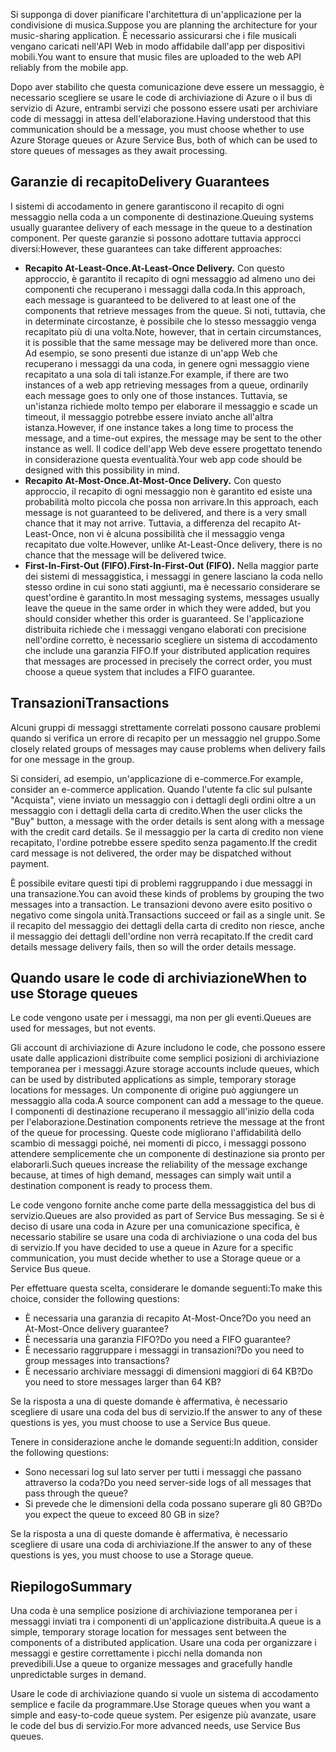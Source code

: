 <span data-ttu-id="b7b33-101">Si supponga di dover pianificare l'architettura di un'applicazione per la condivisione di musica.</span><span class="sxs-lookup"><span data-stu-id="b7b33-101">Suppose you are planning the architecture for your music-sharing application.</span></span> <span data-ttu-id="b7b33-102">È necessario assicurarsi che i file musicali vengano caricati nell'API Web in modo affidabile dall'app per dispositivi mobili.</span><span class="sxs-lookup"><span data-stu-id="b7b33-102">You want to ensure that music files are uploaded to the web API reliably from the mobile app.</span></span>

<span data-ttu-id="b7b33-103">Dopo aver stabilito che questa comunicazione deve essere un messaggio, è necessario scegliere se usare le code di archiviazione di Azure o il bus di servizio di Azure, entrambi servizi che possono essere usati per archiviare code di messaggi in attesa dell'elaborazione.</span><span class="sxs-lookup"><span data-stu-id="b7b33-103">Having understood that this communication should be a message, you must choose whether to use Azure Storage queues or Azure Service Bus, both of which can be used to store queues of messages as they await processing.</span></span>

## <a name="delivery-guarantees"></a><span data-ttu-id="b7b33-104">Garanzie di recapito</span><span class="sxs-lookup"><span data-stu-id="b7b33-104">Delivery Guarantees</span></span>

<span data-ttu-id="b7b33-105">I sistemi di accodamento in genere garantiscono il recapito di ogni messaggio nella coda a un componente di destinazione.</span><span class="sxs-lookup"><span data-stu-id="b7b33-105">Queuing systems usually guarantee delivery of each message in the queue to a destination component.</span></span> <span data-ttu-id="b7b33-106">Per queste garanzie si possono adottare tuttavia approcci diversi:</span><span class="sxs-lookup"><span data-stu-id="b7b33-106">However, these guarantees can take different approaches:</span></span>

- <span data-ttu-id="b7b33-107">**Recapito At-Least-Once.**</span><span class="sxs-lookup"><span data-stu-id="b7b33-107">**At-Least-Once Delivery.**</span></span> <span data-ttu-id="b7b33-108">Con questo approccio, è garantito il recapito di ogni messaggio ad almeno uno dei componenti che recuperano i messaggi dalla coda.</span><span class="sxs-lookup"><span data-stu-id="b7b33-108">In this approach, each message is guaranteed to be delivered to at least one of the components that retrieve messages from the queue.</span></span> <span data-ttu-id="b7b33-109">Si noti, tuttavia, che in determinate circostanze, è possibile che lo stesso messaggio venga recapitato più di una volta.</span><span class="sxs-lookup"><span data-stu-id="b7b33-109">Note, however, that in certain circumstances, it is possible that the same message may be delivered more than once.</span></span> <span data-ttu-id="b7b33-110">Ad esempio, se sono presenti due istanze di un'app Web che recuperano i messaggi da una coda, in genere ogni messaggio viene recapitato a una sola di tali istanze.</span><span class="sxs-lookup"><span data-stu-id="b7b33-110">For example, if there are two instances of a web app retrieving messages from a queue, ordinarily each message goes to only one of those instances.</span></span> <span data-ttu-id="b7b33-111">Tuttavia, se un'istanza richiede molto tempo per elaborare il messaggio e scade un timeout, il messaggio potrebbe essere inviato anche all'altra istanza.</span><span class="sxs-lookup"><span data-stu-id="b7b33-111">However, if one instance takes a long time to process the message, and a time-out expires, the message may be sent to the other instance as well.</span></span> <span data-ttu-id="b7b33-112">Il codice dell'app Web deve essere progettato tenendo in considerazione questa eventualità.</span><span class="sxs-lookup"><span data-stu-id="b7b33-112">Your web app code should be designed with this possibility in mind.</span></span>
- <span data-ttu-id="b7b33-113">**Recapito At-Most-Once.**</span><span class="sxs-lookup"><span data-stu-id="b7b33-113">**At-Most-Once Delivery.**</span></span> <span data-ttu-id="b7b33-114">Con questo approccio, il recapito di ogni messaggio non è garantito ed esiste una probabilità molto piccola che possa non arrivare.</span><span class="sxs-lookup"><span data-stu-id="b7b33-114">In this approach, each message is not guaranteed to be delivered, and there is a very small chance that it may not arrive.</span></span> <span data-ttu-id="b7b33-115">Tuttavia, a differenza del recapito At-Least-Once, non vi è alcuna possibilità che il messaggio venga recapitato due volte.</span><span class="sxs-lookup"><span data-stu-id="b7b33-115">However, unlike At-Least-Once delivery, there is no chance that the message will be delivered twice.</span></span>
- <span data-ttu-id="b7b33-116">**First-In-First-Out (FIFO).**</span><span class="sxs-lookup"><span data-stu-id="b7b33-116">**First-In-First-Out (FIFO).**</span></span> <span data-ttu-id="b7b33-117">Nella maggior parte dei sistemi di messaggistica, i messaggi in genere lasciano la coda nello stesso ordine in cui sono stati aggiunti, ma è necessario considerare se quest'ordine è garantito.</span><span class="sxs-lookup"><span data-stu-id="b7b33-117">In most messaging systems, messages usually leave the queue in the same order in which they were added, but you should consider whether this order is guaranteed.</span></span> <span data-ttu-id="b7b33-118">Se l'applicazione distribuita richiede che i messaggi vengano elaborati con precisione nell'ordine corretto, è necessario scegliere un sistema di accodamento che include una garanzia FIFO.</span><span class="sxs-lookup"><span data-stu-id="b7b33-118">If your distributed application requires that messages are processed in precisely the correct order, you must choose a queue system that includes a FIFO guarantee.</span></span>

## <a name="transactions"></a><span data-ttu-id="b7b33-119">Transazioni</span><span class="sxs-lookup"><span data-stu-id="b7b33-119">Transactions</span></span>

<span data-ttu-id="b7b33-120">Alcuni gruppi di messaggi strettamente correlati possono causare problemi quando si verifica un errore di recapito per un messaggio nel gruppo.</span><span class="sxs-lookup"><span data-stu-id="b7b33-120">Some closely related groups of messages may cause problems when delivery fails for one message in the group.</span></span>

<span data-ttu-id="b7b33-121">Si consideri, ad esempio, un'applicazione di e-commerce.</span><span class="sxs-lookup"><span data-stu-id="b7b33-121">For example, consider an e-commerce application.</span></span> <span data-ttu-id="b7b33-122">Quando l'utente fa clic sul pulsante "Acquista", viene inviato un messaggio con i dettagli degli ordini oltre a un messaggio con i dettagli della carta di credito.</span><span class="sxs-lookup"><span data-stu-id="b7b33-122">When the user clicks the "Buy" button, a message with the order details is sent along with a message with the credit card details.</span></span> <span data-ttu-id="b7b33-123">Se il messaggio per la carta di credito non viene recapitato, l'ordine potrebbe essere spedito senza pagamento.</span><span class="sxs-lookup"><span data-stu-id="b7b33-123">If the credit card message is not delivered, the order may be dispatched without payment.</span></span>

<span data-ttu-id="b7b33-124">È possibile evitare questi tipi di problemi raggruppando i due messaggi in una transazione.</span><span class="sxs-lookup"><span data-stu-id="b7b33-124">You can avoid these kinds of problems by grouping the two messages into a transaction.</span></span> <span data-ttu-id="b7b33-125">Le transazioni devono avere esito positivo o negativo come singola unità.</span><span class="sxs-lookup"><span data-stu-id="b7b33-125">Transactions succeed or fail as a single unit.</span></span> <span data-ttu-id="b7b33-126">Se il recapito del messaggio dei dettagli della carta di credito non riesce, anche il messaggio dei dettagli dell'ordine non verrà recapitato.</span><span class="sxs-lookup"><span data-stu-id="b7b33-126">If the credit card details message delivery fails, then so will the order details message.</span></span>

## <a name="when-to-use-storage-queues"></a><span data-ttu-id="b7b33-127">Quando usare le code di archiviazione</span><span class="sxs-lookup"><span data-stu-id="b7b33-127">When to use Storage queues</span></span>

<span data-ttu-id="b7b33-128">Le code vengono usate per i messaggi, ma non per gli eventi.</span><span class="sxs-lookup"><span data-stu-id="b7b33-128">Queues are used for messages, but not events.</span></span>

<span data-ttu-id="b7b33-129">Gli account di archiviazione di Azure includono le code, che possono essere usate dalle applicazioni distribuite come semplici posizioni di archiviazione temporanea per i messaggi.</span><span class="sxs-lookup"><span data-stu-id="b7b33-129">Azure storage accounts include queues, which can be used by distributed applications as simple, temporary storage locations for messages.</span></span> <span data-ttu-id="b7b33-130">Un componente di origine può aggiungere un messaggio alla coda.</span><span class="sxs-lookup"><span data-stu-id="b7b33-130">A source component can add a message to the queue.</span></span> <span data-ttu-id="b7b33-131">I componenti di destinazione recuperano il messaggio all'inizio della coda per l'elaborazione.</span><span class="sxs-lookup"><span data-stu-id="b7b33-131">Destination components retrieve the message at the front of the queue for processing.</span></span> <span data-ttu-id="b7b33-132">Queste code migliorano l'affidabilità dello scambio di messaggi poiché, nei momenti di picco, i messaggi possono attendere semplicemente che un componente di destinazione sia pronto per elaborarli.</span><span class="sxs-lookup"><span data-stu-id="b7b33-132">Such queues increase the reliability of the message exchange because, at times of high demand, messages can simply wait until a destination component is ready to process them.</span></span>

<span data-ttu-id="b7b33-133">Le code vengono fornite anche come parte della messaggistica del bus di servizio.</span><span class="sxs-lookup"><span data-stu-id="b7b33-133">Queues are also provided as part of Service Bus messaging.</span></span> <span data-ttu-id="b7b33-134">Se si è deciso di usare una coda in Azure per una comunicazione specifica, è necessario stabilire se usare una coda di archiviazione o una coda del bus di servizio.</span><span class="sxs-lookup"><span data-stu-id="b7b33-134">If you have decided to use a queue in Azure for a specific communication, you must decide whether to use a Storage queue or a Service Bus queue.</span></span>

<span data-ttu-id="b7b33-135">Per effettuare questa scelta, considerare le domande seguenti:</span><span class="sxs-lookup"><span data-stu-id="b7b33-135">To make this choice, consider the following questions:</span></span>

- <span data-ttu-id="b7b33-136">È necessaria una garanzia di recapito At-Most-Once?</span><span class="sxs-lookup"><span data-stu-id="b7b33-136">Do you need an At-Most-Once delivery guarantee?</span></span>
- <span data-ttu-id="b7b33-137">È necessaria una garanzia FIFO?</span><span class="sxs-lookup"><span data-stu-id="b7b33-137">Do you need a FIFO guarantee?</span></span>
- <span data-ttu-id="b7b33-138">È necessario raggruppare i messaggi in transazioni?</span><span class="sxs-lookup"><span data-stu-id="b7b33-138">Do you need to group messages into transactions?</span></span>
- <span data-ttu-id="b7b33-139">È necessario archiviare messaggi di dimensioni maggiori di 64 KB?</span><span class="sxs-lookup"><span data-stu-id="b7b33-139">Do you need to store messages larger than 64 KB?</span></span>

<span data-ttu-id="b7b33-140">Se la risposta a una di queste domande è affermativa, è necessario scegliere di usare una coda del bus di servizio.</span><span class="sxs-lookup"><span data-stu-id="b7b33-140">If the answer to any of these questions is yes, you must choose to use a Service Bus queue.</span></span>

<span data-ttu-id="b7b33-141">Tenere in considerazione anche le domande seguenti:</span><span class="sxs-lookup"><span data-stu-id="b7b33-141">In addition, consider the following questions:</span></span>

- <span data-ttu-id="b7b33-142">Sono necessari log sul lato server per tutti i messaggi che passano attraverso la coda?</span><span class="sxs-lookup"><span data-stu-id="b7b33-142">Do you need server-side logs of all messages that pass through the queue?</span></span>
- <span data-ttu-id="b7b33-143">Si prevede che le dimensioni della coda possano superare gli 80 GB?</span><span class="sxs-lookup"><span data-stu-id="b7b33-143">Do you expect the queue to exceed 80 GB in size?</span></span>

<span data-ttu-id="b7b33-144">Se la risposta a una di queste domande è affermativa, è necessario scegliere di usare una coda di archiviazione.</span><span class="sxs-lookup"><span data-stu-id="b7b33-144">If the answer to any of these questions is yes, you must choose to use a Storage queue.</span></span>

## <a name="summary"></a><span data-ttu-id="b7b33-145">Riepilogo</span><span class="sxs-lookup"><span data-stu-id="b7b33-145">Summary</span></span>

<span data-ttu-id="b7b33-146">Una coda è una semplice posizione di archiviazione temporanea per i messaggi inviati tra i componenti di un'applicazione distribuita.</span><span class="sxs-lookup"><span data-stu-id="b7b33-146">A queue is a simple, temporary storage location for messages sent between the components of a distributed application.</span></span> <span data-ttu-id="b7b33-147">Usare una coda per organizzare i messaggi e gestire correttamente i picchi nella domanda non prevedibili.</span><span class="sxs-lookup"><span data-stu-id="b7b33-147">Use a queue to organize messages and gracefully handle unpredictable surges in demand.</span></span>

<span data-ttu-id="b7b33-148">Usare le code di archiviazione quando si vuole un sistema di accodamento semplice e facile da programmare.</span><span class="sxs-lookup"><span data-stu-id="b7b33-148">Use Storage queues when you want a simple and easy-to-code queue system.</span></span> <span data-ttu-id="b7b33-149">Per esigenze più avanzate, usare le code del bus di servizio.</span><span class="sxs-lookup"><span data-stu-id="b7b33-149">For more advanced needs, use Service Bus queues.</span></span>